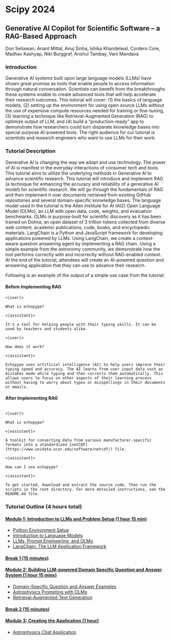 # Scipy 2024

## Generative AI Copilot for Scientific Software – a RAG-Based Approach

Don Setiawan,
Anant Mittal,
Anuj Sinha,
Ishika Khandelwal,
Cordero Core,
Madhav Kashyap,
Niki Burggraf,
Anshul Tambay,
Vani Mandava

### Introduction

Generative AI systems built upon large language models (LLMs) have shown great promise as tools that enable people to access information through natural conversation. Scientists can benefit from the breakthroughs these systems enable to create advanced tools that will help accelerate their research outcomes. This tutorial will cover: (1) the basics of language models, (2) setting up the environment for using open source LLMs without the use of expensive compute resources needed for training or fine-tuning, (3) learning a technique like Retrieval-Augmented Generation (RAG) to optimize output of LLM, and (4) build a “production-ready” app to demonstrate how researchers could turn disparate knowledge bases into special purpose AI-powered tools. The right audience for our tutorial is scientists and research engineers who want to use LLMs for their work.  

### Tutorial Description

Generative AI is changing the way we adopt and use technology. The power of AI is manifest in the everyday interactions of consumer tech and tools. This tutorial aims to utilize the underlying methods in Generative AI to advance scientific research. This tutorial will introduce and implement RAG (a technique for enhancing the accuracy and reliability of a generative AI model) for scientific research. We will go through the fundamentals of RAG and then implement it over documents retrieved from existing GitHub repositories and several domain-specific knowledge bases. The language model used in the tutorial is the Allen Institute for AI (AI2) Open Language Model (OLMo), an LLM with open data, code, weights, and evaluation benchmarks. OLMo is purpose-built for scientific discovery as it has been trained on Dolma, an open dataset of 3 trillion tokens collected from diverse web content, academic publications, code, books, and encyclopedic materials. LangChain is a Python and JavaScript framework for developing applications powered by LLMs. Using LangChain, we create a context-aware question answering agent by implementing a RAG chain. Using a simple example from the astronomy community, we demonstrate how the tool performs correctly with and incorrectly without RAG-enabled context. At the end of the tutorial, attendees will create an AI-powered question and answering application that they can use to advance their research.  

Following is an example of the output of a simple use case from the tutorial:

#### Before Implementing RAG

```
<|user|> 

What is echopype?  

<|assistant|> 

It's a tool for helping people with their typing skills. It can be used by teachers and students alike. 

<|user|> 

How does it work?  

<|assistant|> 

Echopype uses artificial intelligence (AI) to help users improve their typing speed and accuracy. The AI learns from user input data such as mistakes made while typing and then corrects them automatically. This allows users to focus on other aspects of their learning process without having to worry about typos or misspellings in their documents or emails. 

```

#### After Implementing RAG

```

<|user|> 

What is echopype?  

<|assistant|> 

A toolkit for converting data from various manufacturer-specific formats into a standardized [netCDF](https://www.unidata.ucar.edu/software/netcdf/) file.  

<|assistant|> 

How can I use echopype?  

<|assistant|> 

To get started, download and extract the source code. Then run the scripts in the root directory. For more detailed instructions, see the README.md file. 

```

### Tutorial Outline (4 hours total)

#### [Module 1: Introduction to LLMs and Problem Setup (1 hour 15 min)](./module1/index.md)
- [Python Environment Setup](./module1/setup.md)
- [Introduction to Language Models](./module1/introduction-to-language-models.ipynb)
- [LLMs, Prompt Engineering, and OLMo](./module1/llms-and-prompt-engineering-with-olmo.ipynb)
- [LangChain: The LLM Application Framework](./module1/langchain.ipynb)

#### [Break 1 (15 minutes)](./break1.md)

#### [Module 2: Building LLM-powered Domain Specific Question and Answer System (1 hour 15 mins)](./module2/index.md)
- [Domain-Specific Question and Answer Examples](./module2/domain-specific-question-answering.ipynb)
- [Astrophysics Prompting with OLMo](./module2/astrophysics-prompting-with-olmo.ipynb)
- [Retrieval-Augmented Text Generation](./module2/retrieval-augmented-text-generation.ipynb)

#### [Break 2 (15 minutes)](./break2.md)

#### [Module 3: Creating the Application (1 hour)](./module3/index.md)
- [Astrophysics Chat Application](./module3/olmo-chat-rag.ipynb)
